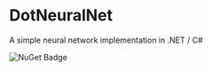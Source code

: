 # DotNeuralNet

A simple neural network implementation in .NET / C#

![NuGet Badge](https://img.shields.io/nuget/dt/DotNeuralNet?style=for-the-badge)